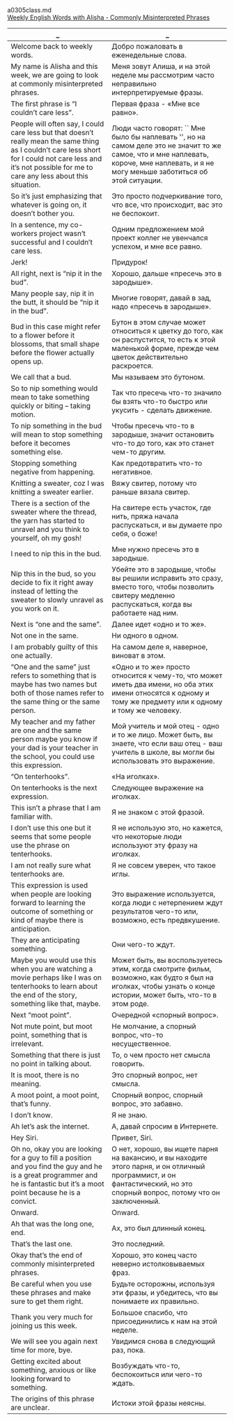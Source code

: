 a0305class.md    
[Weekly English Words with Alisha - Commonly Misinterpreted Phrases](https://www.youtube.com/watch?v=Z7r9e9El8Dw)  




_|_
--|--
Welcome back to weekly words.|Добро пожаловать в еженедельные слова.
My name is Alisha and this week, we are going to look at commonly misinterpreted phrases.|Меня зовут Алиша, и на этой неделе мы рассмотрим часто неправильно интерпретируемые фразы.
The first phrase is “I couldn’t care less”.|Первая фраза - «Мне все равно».
People will often say, I could care less but that doesn’t really mean the same thing as I couldn’t care less short for I could not care less and it’s not possible for me to care any less about this situation.|Люди часто говорят: `` Мне было бы наплевать '', но на самом деле это не значит то же самое, что и мне наплевать, короче, мне наплевать, и я не могу меньше заботиться об этой ситуации.
So it’s just emphasizing that whatever is going on, it doesn’t bother you.|Это просто подчеркивание того, что все, что происходит, вас это не беспокоит.
In a sentence, my co-workers project wasn’t successful and I couldn’t care less.|Одним предложением мой проект коллег не увенчался успехом, и мне все равно.
Jerk!|Придурок!
All right, next is “nip it in the bud”.|Хорошо, дальше «пресечь это в зародыше».
Many people say, nip it in the butt, it should be “nip it in the bud”.|Многие говорят, давай в зад, надо «пресечь в зародыше».
Bud in this case might refer to a flower before it blossoms, that small shape before the flower actually opens up.|Бутон в этом случае может относиться к цветку до того, как он распустится, то есть к этой маленькой форме, прежде чем цветок действительно раскроется.
We call that a bud.|Мы называем это бутоном.
So to nip something would mean to take something quickly or biting – taking motion.|Так что пресечь что-то значило бы взять что-то быстро или укусить - сделать движение.
To nip something in the bud will mean to stop something before it becomes something else.|Чтобы пресечь что-то в зародыше, значит остановить что-то до того, как это станет чем-то другим.
Stopping something negative from happening.|Как предотвратить что-то негативное.
Knitting a sweater, coz I was knitting a sweater earlier.|Вяжу свитер, потому что раньше вязала свитер.
There is a section of the sweater where the thread, the yarn has started to unravel and you think to yourself, oh my gosh!|На свитере есть участок, где нить, пряжа начала распускаться, и вы думаете про себя, о боже!
I need to nip this in the bud.|Мне нужно пресечь это в зародыше.
Nip this in the bud, so you decide to fix it right away instead of letting the sweater to slowly unravel as you work on it.|Убейте это в зародыше, чтобы вы решили исправить это сразу, вместо того, чтобы позволить свитеру медленно распускаться, когда вы работаете над ним.
Next is “one and the same”.|Далее идет «одно и то же».
Not one in the same.|Ни одного в одном.
I am probably guilty of this one actually.|На самом деле я, наверное, виноват в этом.
“One and the same” just refers to something that is maybe has two names but both of those names refer to the same thing or the same person.|«Одно и то же» просто относится к чему-то, что может иметь два имени, но оба этих имени относятся к одному и тому же предмету или к одному и тому же человеку.
My teacher and my father are one and the same person maybe you know if your dad is your teacher in the school, you could use this expression.|Мой учитель и мой отец - одно и то же лицо. Может быть, вы знаете, что если ваш отец - ваш учитель в школе, вы могли бы использовать это выражение.
“On tenterhooks”.|«На иголках».
On tenterhooks is the next expression.|Следующее выражение на иголках.
This isn’t a phrase that I am familiar with.|Я не знаком с этой фразой.
I don’t use this one but it seems that some people use the phrase on tenterhooks.|Я не использую это, но кажется, что некоторые люди используют эту фразу на иголках.
I am not really sure what tenterhooks are.|Я не совсем уверен, что такое иглы.
This expression is used when people are looking forward to learning the outcome of something or kind of maybe there is anticipation.|Это выражение используется, когда люди с нетерпением ждут результатов чего-то или, возможно, есть предвкушение.
They are anticipating something.|Они чего-то ждут.
Maybe you would use this when you are watching a movie perhaps like I was on tenterhooks to learn about the end of the story, something like that, maybe.|Может быть, вы воспользуетесь этим, когда смотрите фильм, возможно, как будто я был на иголках, чтобы узнать о конце истории, может быть, что-то в этом роде.
Next “moot point”.|Очередной «спорный вопрос».
Not mute point, but moot point, something that is irrelevant.|Не молчание, а спорный вопрос, что-то несущественное.
Something that there is just no point in talking about.|То, о чем просто нет смысла говорить.
It is moot, there is no meaning.|Это спорный вопрос, нет смысла.
A moot point, a moot point, that’s funny.|Спорный вопрос, спорный вопрос, это забавно.
I don’t know.|Я не знаю.
Ah let’s ask the internet.|А, давай спросим в Интернете.
Hey Siri.|Привет, Siri.
Oh no, okay you are looking for a guy to fill a position and you find the guy and he is a great programmer and he is fantastic but it’s a moot point because he is a convict.|О нет, хорошо, вы ищете парня на вакансию, и вы находите этого парня, и он отличный программист, и он фантастический, но это спорный вопрос, потому что он заключенный.
Onward.|Onward.
Ah that was the long one, end.|Ах, это был длинный конец.
That’s the last one.|Это последний.
Okay that’s the end of commonly misinterpreted phrases.|Хорошо, это конец часто неверно истолковываемых фраз.
Be careful when you use these phrases and make sure to get them right.|Будьте осторожны, используя эти фразы, и убедитесь, что вы понимаете их правильно.
Thank you very much for joining us this week.|Большое спасибо, что присоединились к нам на этой неделе.
We will see you again next time for more, bye.|Увидимся снова в следующий раз, пока.
Getting excited about something, anxious or like looking forward to something.|Возбуждать что-то, беспокоиться или чего-то ждать.
The origins of this phrase are unclear.|Истоки этой фразы неясны.
